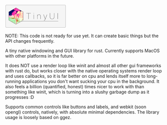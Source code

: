 <img src="tinyui-logo.png" alt="go-staticgen" height="75">

NOTE: This code is not ready for use yet. It can create basic things but the API changes frequently.

A tiny native windowing and GUI library for rust. Currently supports MacOS with other platforms in the future.

It does NOT use a render loop like winit and almost all other gui frameworks with rust do, but works closer with the native operating systems render loop and uses callbacks, so it is far better on cpu and lends itself more to long-running applications you don't want sucking your cpu in the background. It also feels a billion (quantified, honest) times nicer to work with than something like winit, which is turning into a slushy garbage dump as it progresses :D

Supports common controls like buttons and labels, and webkit (soon opengl) controls, natively, with absolute minimal dependencies. The library usage is loosely based on ggez.
